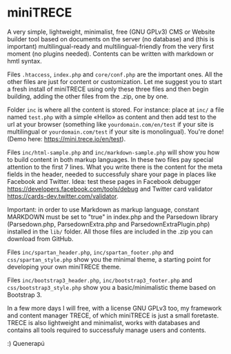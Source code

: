 # miniTRECE

A very simple, lightweight, minimalist, free (GNU GPLv3) CMS or Website builder tool based on documents on the server (no database) and (this is important) multilingual-ready and multilingual-friendly from the very first moment (no plugins needed). Contents can be written with markdown or hmtl syntax.

Files `.htaccess`, `index.php` and `core/conf.php` are the important ones. All the other files are just for content or customization. Let me suggest you to start a fresh install of miniTRECE using only these three files and then begin building, adding the other files from the .zip, one by one.

Folder `inc` is where all the content is stored. For instance: place at `inc/` a file named `test.php` with a simple «Hello» as content and then add test to the url at your browser (something like `yourdomain.com/en/test` if your site is multilingual or `yourdomain.com/test` if your site is monolingual). You're done! (Demo here: https://mini.trece.io/en/test).

Files `inc/html-sample.php` and `inc/markdown-sample.php` will show you how to build content in both markup languages. In these two files pay special attention to the first 7 lines. What you write there is the content for the meta fields in the header, needed to successfuly share your page in places like Facebook and Twitter. Idea: test these pages in Facebook debugger https://developers.facebook.com/tools/debug and Twitter card validator https://cards-dev.twitter.com/validator.

Important: in order to use Markdown as markup language, constant MARKDOWN must be set to "true" in index.php and the Parsedown library (Parsedown.php, ParsedownExtra.php and ParsedownExtraPlugin.php) installed in the `lib/` folder. All those files are included in the .zip you can download from GitHub.

Files `inc/spartan_header.php`, `inc/spartan_footer.php` and `css/spartan_style.php` show you the minimal theme, a starting point for developing your own miniTRECE theme.

Files `inc/bootstrap3_header.php`, `inc/bootstrap3_footer.php` and `css/bootstrap3_style.php` show you a basic/minimalistic theme based on Bootstrap 3.

In a few more days I will free, with a license GNU GPLv3 too, my framework and content manager TRECE, of which miniTRECE is just a small foretaste. TRECE is also lightweight and minimalist, works with databases and contains all tools required to successfuly manage users and contents.

:) Quenerapú

